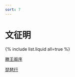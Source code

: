 ```yaml
---
sort: 7
---
```


# 文征明

{% include list.liquid all=true %}

[滕王阁序](https://life696.github.io/shuFaImg/Doc_Art/wenZhengMing/%E6%96%87%E5%BE%81%E6%98%8E_%E6%BB%95%E7%8E%8B%E9%98%81%E5%BA%8F.html)

[琵琶行](https://life696.github.io/shuFaImg/Doc_Art/wenZhengMing/%E6%96%87%E5%BE%81%E6%98%8E_%E7%90%B5%E7%90%B6%E8%A1%8C.html)